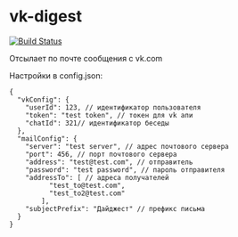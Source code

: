 # vk-digest

[![Build Status](https://travis-ci.org/atanana/vk-digest.svg?branch=master)](https://travis-ci.org/atanana/vk-digest)

Отсылает по почте сообщения с vk.com

Настройки в config.json:

    {
      "vkConfig": {
        "userId": 123, // идентификатор пользователя 
        "token": "test token", // токен для vk апи 
        "chatId": 321// идентификатор беседы
      },
      "mailConfig": {
        "server": "test server", // адрес почтового сервера
        "port": 456, // порт почтового сервера
        "address": "test@test.com", // отправитель
        "password": "test password", // пароль отправителя
        "addressTo": [ // адреса получателей
              "test_to@test.com",
              "test_to2@test.com"
            ],
        "subjectPrefix": "Дайджест" // префикс письма
      }
    }